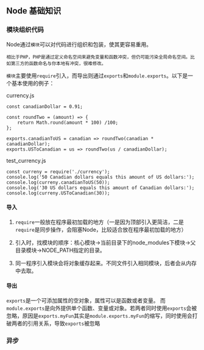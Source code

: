 ## Node 基础知识

### 模块组织代码

Node通过`模块`可以对代码进行组织和包装，使其更容易重用。
```
相比于PHP，PHP是通过定义命名空间来避免变量和函数冲突，但仍可能污染全局命名空间。比如第三方的函数命名与你本地有冲突，很难修改。
```

`模块`主要使用`require`引入，而导出则通过`exports`和`module.exports`。以下是一个基本使用的例子：

currency.js
```
const canadianDollar = 0.91;

const roundTwo = (amount) => {
    return Math.round(amount * 100) /100;
};

exports.canadianToUS = canadian => roundTwo(canadian * canadianDollar);
exports.USToCanadian = us => roundTwo(us / canadianDollar);
```

test_currency.js
```
const curreny = require('./currency');
console.log('50 Canadian dollars equals this amount of US dollars:');
console.log(curreny.canadianToUS(50));
console.log('30 US dollars equals this amount of Canadian dollars:');
console.log(curreny.USToCanadian(30));
```

#### 导入

1. `require`一般放在程序最初加载的地方（一是因为顶部引入更简洁，二是`require`是同步操作，会阻塞Node，比较适合放在程序最初加载的地方）

2. 引入时，找模块的顺序：核心模块->当前目录下的node_modules下模块->父目录模块->NODE_PATH指定的目录。

3. 同一程序引入模块会将对象缓存起来。不同文件引入相同模块，后者会从内存中去取。



#### 导出

`exports`是一个可添加属性的空对象，属性可以是函数或者变量。
而`module.exports`是向外提供单个函数、变量或对象。若两者同时使用`exports`会被忽略，原因是`exports.myFun`其实是`module.exports.myFun`的缩写，同时使用会打破两者的引用关系，导致`exports`被忽略

### 异步